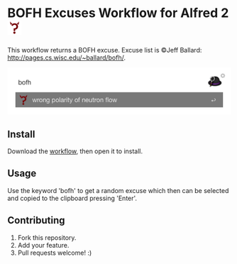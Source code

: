 # BOFH Excuses Workflow for Alfred 2 <img src="workflow/icon.png" width="32px" />

This workflow returns a BOFH excuse.
Excuse list is ©Jeff Ballard: http://pages.cs.wisc.edu/~ballard/bofh/.

![Screenshot](workflow/screenshot.png)

## Install

Download the [workflow](https://github.com/medienlampe/alfred2-bofhexcuses/raw/master/BOFHExcuse.alfredworkflow), then open it to install.

## Usage

Use the keyword 'bofh' to get a random excuse which then can be selected and copied to the clipboard pressing 'Enter'.

## Contributing

1. Fork this repository.
2. Add your feature.
3. Pull requests welcome! :)
